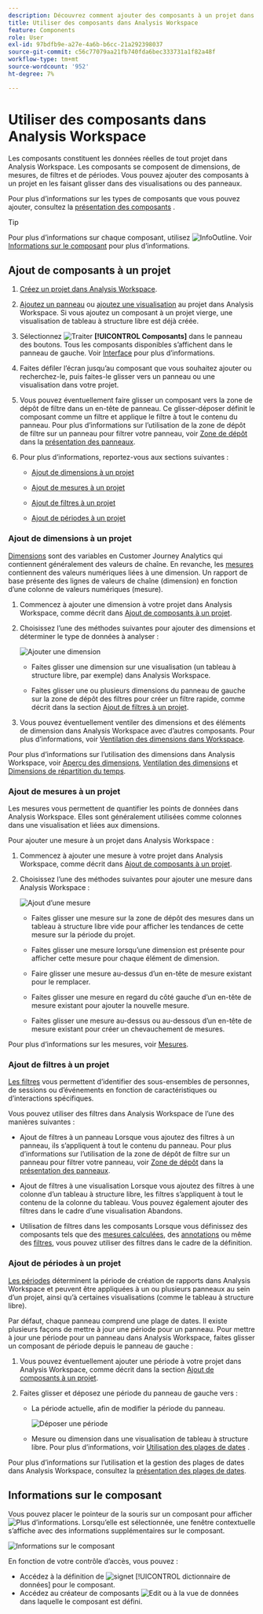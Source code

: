 ```yaml
---
description: Découvrez comment ajouter des composants à un projet dans Analysis Workspace
title: Utiliser des composants dans Analysis Workspace
feature: Components
role: User
exl-id: 97bdfb9e-a27e-4a6b-b6cc-21a292398037
source-git-commit: c56c77079aa21fb740fda6bec333731a1f82a48f
workflow-type: tm+mt
source-wordcount: '952'
ht-degree: 7%

---
```


# Utiliser des composants dans Analysis Workspace

Les composants constituent les données réelles de tout projet dans Analysis Workspace. Les composants se composent de dimensions, de mesures, de filtres et de périodes. Vous pouvez ajouter des composants à un projet en les faisant glisser dans des visualisations ou des panneaux.

Pour plus d’informations sur les types de composants que vous pouvez ajouter, consultez la [présentation des composants](/help/components/overview.md) .

>[!TIP]
>
>Pour plus d’informations sur chaque composant, utilisez ![InfoOutline](/help/assets/icons/InfoOutline.svg). Voir [Informations sur le composant](#component-info) pour plus d’informations.

## Ajout de composants à un projet

1. [Créez un projet dans Analysis Workspace](/help/analysis-workspace/build-workspace-project/create-projects.md).

1. [Ajoutez un panneau](/help/analysis-workspace/c-panels/panels.md#create-a-panel) ou [ajoutez une visualisation](/help/analysis-workspace/visualizations/freeform-analysis-visualizations.md#add-visualizations-to-a-panel) au projet dans Analysis Workspace. Si vous ajoutez un composant à un projet vierge, une visualisation de tableau à structure libre est déjà créée.

1. Sélectionnez ![Traiter](/help/assets/icons/Curate.svg) **[!UICONTROL Composants]** dans le panneau des boutons. Tous les composants disponibles s’affichent dans le panneau de gauche. Voir [Interface](/help/analysis-workspace/home.md#interface) pour plus d’informations.

1. Faites défiler l’écran jusqu’au composant que vous souhaitez ajouter ou recherchez-le, puis faites-le glisser vers un panneau ou une visualisation dans votre projet.

1. Vous pouvez éventuellement faire glisser un composant vers la zone de dépôt de filtre dans un en-tête de panneau. Ce glisser-déposer définit le composant comme un filtre et applique le filtre à tout le contenu du panneau.
Pour plus d’informations sur l’utilisation de la zone de dépôt de filtre sur un panneau pour filtrer votre panneau, voir [Zone de dépôt](/help/analysis-workspace/c-panels/panels.md#drop-zone) dans la [présentation des panneaux](/help/analysis-workspace/c-panels/panels.md).

1. Pour plus d’informations, reportez-vous aux sections suivantes :

   * [Ajout de dimensions à un projet](#add-dimensions-to-a-project)

   * [Ajout de mesures à un projet](#add-metrics-to-a-project)

   * [Ajout de filtres à un projet](#add-filters-to-a-project)

   * [Ajout de périodes à un projet](#add-date-ranges-to-a-project)

### Ajout de dimensions à un projet

[Dimensions](/help/components/dimensions/overview.md) sont des variables en Customer Journey Analytics qui contiennent généralement des valeurs de chaîne. En revanche, les [mesures](/help/components/calc-metrics/calc-metr-overview.md) contiennent des valeurs numériques liées à une dimension. Un rapport de base présente des lignes de valeurs de chaîne (dimension) en fonction d’une colonne de valeurs numériques (mesure).

1. Commencez à ajouter une dimension à votre projet dans Analysis Workspace, comme décrit dans [Ajout de composants à un projet](#add-components-to-a-project).

1. Choisissez l’une des méthodes suivantes pour ajouter des dimensions et déterminer le type de données à analyser :

   ![Ajouter une dimension](/help/components/assets/add-dimension.gif)

   * Faites glisser une dimension sur une visualisation (un tableau à structure libre, par exemple) dans Analysis Workspace.

   * Faites glisser une ou plusieurs dimensions du panneau de gauche sur la zone de dépôt des filtres pour créer un filtre rapide, comme décrit dans la section [Ajout de filtres à un projet](#add-filters-to-a-project).

1. Vous pouvez éventuellement ventiler des dimensions et des éléments de dimension dans Analysis Workspace avec d’autres composants. Pour plus d’informations, voir [Ventilation des dimensions dans Workspace](/help/components/dimensions/t-breakdown-fa.md).

Pour plus d’informations sur l’utilisation des dimensions dans Analysis Workspace, voir [Aperçu des dimensions](/help/components/dimensions/view-dimensions.md), [Ventilation des dimensions](/help/components/dimensions/t-breakdown-fa.md) et [Dimensions de répartition du temps](/help/components/dimensions/time-parting-dimensions.md).

### Ajout de mesures à un projet

Les mesures vous permettent de quantifier les points de données dans Analysis Workspace. Elles sont généralement utilisées comme colonnes dans une visualisation et liées aux dimensions.

Pour ajouter une mesure à un projet dans Analysis Workspace :

1. Commencez à ajouter une mesure à votre projet dans Analysis Workspace, comme décrit dans [Ajout de composants à un projet](#add-components-to-a-project).



1. Choisissez l’une des méthodes suivantes pour ajouter une mesure dans Analysis Workspace :

   ![Ajout d’une mesure](/help/components/assets/add-metric.gif)

   * Faites glisser une mesure sur la zone de dépôt des mesures dans un tableau à structure libre vide pour afficher les tendances de cette mesure sur la période du projet.

   * Faites glisser une mesure lorsqu’une dimension est présente pour afficher cette mesure pour chaque élément de dimension.

   * Faire glisser une mesure au-dessus d’un en-tête de mesure existant pour le remplacer.

   * Faites glisser une mesure en regard du côté gauche d’un en-tête de mesure existant pour ajouter la nouvelle mesure.

   * Faites glisser une mesure au-dessus ou au-dessous d’un en-tête de mesure existant pour créer un chevauchement de mesures.


Pour plus d’informations sur les mesures, voir [Mesures](/help/components/apply-create-metrics.md).

### Ajout de filtres à un projet

[Les filtres](/help/components/filters/filters-overview.md) vous permettent d’identifier des sous-ensembles de personnes, de sessions ou d’événements en fonction de caractéristiques ou d’interactions spécifiques.

Vous pouvez utiliser des filtres dans Analysis Workspace de l’une des manières suivantes :

* Ajout de filtres à un panneau
Lorsque vous ajoutez des filtres à un panneau, ils s’appliquent à tout le contenu du panneau.
Pour plus d’informations sur l’utilisation de la zone de dépôt de filtre sur un panneau pour filtrer votre panneau, voir [Zone de dépôt](/help/analysis-workspace/c-panels/panels.md#drop-zone) dans la [présentation des panneaux](/help/analysis-workspace/c-panels/panels.md).

* Ajout de filtres à une visualisation
Lorsque vous ajoutez des filtres à une colonne d’un tableau à structure libre, les filtres s’appliquent à tout le contenu de la colonne du tableau. Vous pouvez également ajouter des filtres dans le cadre d’une visualisation Abandons.

* Utilisation de filtres dans les composants
Lorsque vous définissez des composants tels que des [mesures calculées](/help/components/calc-metrics/cm-workflow/metrics-with-segments.md), des [annotations](/help/components/annotations/create-annotations.md#annotation-builder) ou même des [filtres](/help/components/filters/filter-builder.md), vous pouvez utiliser des filtres dans le cadre de la définition.


### Ajout de périodes à un projet

[ Les périodes](/help/components/date-ranges/overview.md) déterminent la période de création de rapports dans Analysis Workspace et peuvent être appliquées à un ou plusieurs panneaux au sein d’un projet, ainsi qu’à certaines visualisations (comme le tableau à structure libre).

Par défaut, chaque panneau comprend une plage de dates. Il existe plusieurs façons de mettre à jour une période pour un panneau. Pour mettre à jour une période pour un panneau dans Analysis Workspace, faites glisser un composant de période depuis le panneau de gauche :

1. Vous pouvez éventuellement ajouter une période à votre projet dans Analysis Workspace, comme décrit dans la section [Ajout de composants à un projet](#add-components-to-a-project).

1. Faites glisser et déposez une période du panneau de gauche vers :

   * La période actuelle, afin de modifier la période du panneau.

     ![Déposer une période](assets/add-date-range.gif)

   * Mesure ou dimension dans une visualisation de tableau à structure libre. Pour plus d’informations, voir [Utilisation des plages de dates](/help/components/date-ranges/overview.md#use-date-ranges) .

Pour plus d’informations sur l’utilisation et la gestion des plages de dates dans Analysis Workspace, consultez la [présentation des plages de dates](/help/components/date-ranges/overview.md).

## Informations sur le composant

Vous pouvez placer le pointeur de la souris sur un composant pour afficher ![Plus d’informations](/help/assets/icons/InfoOutline.svg). Lorsqu’elle est sélectionnée, une fenêtre contextuelle s’affiche avec des informations supplémentaires sur le composant.

![Informations sur le composant](assets/component-info.png)

En fonction de votre contrôle d’accès, vous pouvez :

* Accédez à la définition de ![signet](/help/assets/icons/Bookmark.svg) [!UICONTROL dictionnaire de données] pour le composant.
* Accédez au créateur de composants ![Edit](/help/assets/icons/Edit.svg) ou à la vue de données dans laquelle le composant est défini.
